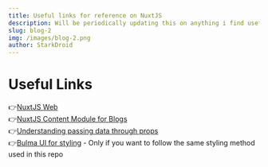 ```yaml
---
title: Useful links for reference on NuxtJS
description: Will be periodically updating this on anything i find usefull that helped me learn NuxtJS. Which will now help you😃
slug: blog-2
img: /images/blog-2.png
author: StarkDroid
---
```

# Useful Links
👉[NuxtJS Web](https://nuxtjs.org/docs/get-started/installation)<br>
👉[NuxtJS Content Module for Blogs](https://content.nuxtjs.org/)<br>
👉[Understanding passing data through props](https://www.smashingmagazine.com/2020/01/data-components-vue-js)<br>
👉[Bulma UI for styling](https://bulma.io) - Only if you want to follow the same styling method used in this repo<br>
